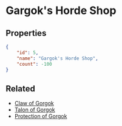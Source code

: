 # Gargok's Horde Shop

<no description available>

## Properties

```json
{
    "id": 5,
    "name": "Gargok's Horde Shop",
    "count": -100
}
```

## Related

- [Claw of Gorgok](../items/385-claw-of-gorgok.md)
- [Talon of Gorgok](../items/386-talon-of-gorgok.md)
- [Protection of Gorgok](../items/387-protection-of-gorgok.md)

